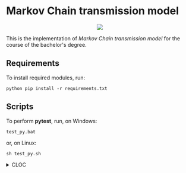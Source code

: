 Markov Chain transmission model
===============================
<p align="center">
  <img src="https://raw.githubusercontent.com/Kseen715/imgs/main/favicon.ico?token=GHSAT0AAAAAABZP3VEEX2RTOIF434CW37Q4Y4TPXMA" />
</p>

This is the implementation of *Markov Chain transmission model* for the course of the bachelor's degree.

Requirements
------------

To install required modules, run:
```
python pip install -r requirements.txt
```

Scripts
-------
To perform **pytest**, run, on Windows:
```
test_py.bat
```
or, on Linux:
```
sh test_py.sh
```
<details>
<summary>CLOC</summary>

To install **cloc**, run, on Windows:
```
choco install cloc
```

To perform **cloc**, run, on Windows:
```
cloc_py.bat
```
or, on Linux:
```
sh cloc_py.sh
```

</details>
